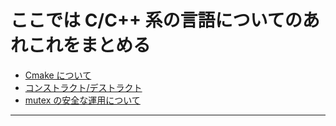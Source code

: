 # ここでは C/C++ 系の言語についてのあれこれをまとめる

- [Cmake について](Cmake)
- [コンストラクト/デストラクト](construct)
- [mutex の安全な運用について](mutex)

---
